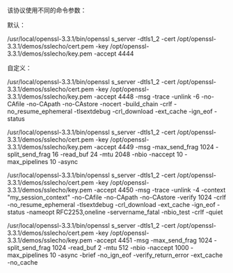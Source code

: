 该协议使用不同的命令参数：

默认：

/usr/local/openssl-3.3.1/bin/openssl s_server -dtls1_2 -cert /opt/openssl-3.3.1/demos/sslecho/cert.pem -key /opt/openssl-3.3.1/demos/sslecho/key.pem -accept 4444

自定义：

  /usr/local/openssl-3.3.1/bin/openssl s_server -dtls1_2 -cert /opt/openssl-3.3.1/demos/sslecho/cert.pem -key /opt/openssl-3.3.1/demos/sslecho/key.pem -accept 4448 -msg -trace -unlink -6 -no-CAfile -no-CApath -no-CAstore -nocert -build_chain -crlf -no_resume_ephemeral -tlsextdebug -crl_download -ext_cache -ign_eof -status
 
  /usr/local/openssl-3.3.1/bin/openssl s_server -dtls1_2 -cert /opt/openssl-3.3.1/demos/sslecho/cert.pem -key /opt/openssl-3.3.1/demos/sslecho/key.pem -accept 4449 -msg -max_send_frag 1024 -split_send_frag 16 -read_buf 24 -mtu 2048 -nbio -naccept 10 -max_pipelines 10 -async
 
  /usr/local/openssl-3.3.1/bin/openssl s_server -dtls1_2 -cert /opt/openssl-3.3.1/demos/sslecho/cert.pem -key /opt/openssl-3.3.1/demos/sslecho/key.pem -accept 4450 -msg -trace -unlink -4 -context "my_session_context" -no-CAfile -no-CApath -no-CAstore -verify 1024  -crlf -no_resume_ephemeral  -tlsextdebug -crl_download -ext_cache -ign_eof -status -nameopt RFC2253,oneline -servername_fatal -nbio_test -crlf -quiet
  
  /usr/local/openssl-3.3.1/bin/openssl  s_server -dtls1_2 -cert /opt/openssl-3.3.1/demos/sslecho/cert.pem -key /opt/openssl-3.3.1/demos/sslecho/key.pem -accept 4451 -msg -max_send_frag 1024 -split_send_frag 1024 -read_buf 2 -mtu 512 -nbio -naccept 1000 -max_pipelines 10 -async -brief -no_ign_eof -verify_return_error -ext_cache -no_cache

